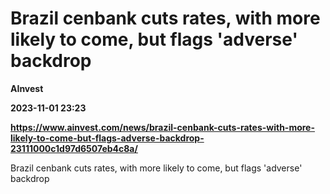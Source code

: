 # Brazil cenbank cuts rates, with more likely to come, but flags 'adverse' backdrop
**AInvest**

**2023-11-01 23:23**

**https://www.ainvest.com/news/brazil-cenbank-cuts-rates-with-more-likely-to-come-but-flags-adverse-backdrop-23111000c1d97d6507eb4c8a/**

Brazil cenbank cuts rates, with more likely to come, but flags 'adverse' backdrop